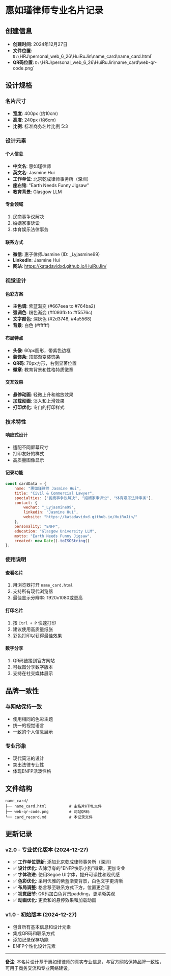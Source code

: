 # 惠如瑾律师专业名片记录

## 创建信息
- **创建时间**: 2024年12月27日
- **文件位置**: `D:\`HRJ\personal_web_6_26\HuiRuJin\name_card\name_card.html`
- **QR码位置**: `D:\`HRJ\personal_web_6_26\HuiRuJin\name_card\web-qr-code.png`

## 设计规格

### 名片尺寸
- **宽度**: 400px (约10cm)
- **高度**: 240px (约6cm)
- **比例**: 标准商务名片比例 5:3

### 设计元素

#### 个人信息
- **中文名**: 惠如瑾律师
- **英文名**: Jasmine Hui
- **工作单位**: 北京乾成律师事务所（深圳）
- **座右铭**: "Earth Needs Funny Jigsaw"
- **教育背景**: Glasgow LLM

#### 专业领域
1. 民商事争议解决
2. 婚姻家事诉讼
3. 体育娱乐法律事务

#### 联系方式
- **微信**: 惠子律师Jasmine (ID: _Lyjasmine99)
- **LinkedIn**: Jasmine Hui
- **网站**: https://katadavidxd.github.io/HuiRuJin/

### 视觉设计

#### 色彩方案
- **主色调**: 紫蓝渐变 (#667eea to #764ba2)
- **强调色**: 粉色渐变 (#f093fb to #f5576c)
- **文字颜色**: 深灰色 (#2d3748, #4a5568)
- **背景**: 白色 (#ffffff)

#### 布局特点
- **头像**: 60px圆形，带紫色边框
- **装饰条**: 顶部渐变装饰条
- **QR码**: 70px方形，右侧显著位置
- **徽章**: 教育背景和性格特质徽章

#### 交互效果
- **悬停动画**: 轻微上升和缩放效果
- **加载动画**: 淡入和上滑效果
- **打印优化**: 专门的打印样式

### 技术特性

#### 响应式设计
- 适配不同屏幕尺寸
- 打印友好的样式
- 高质量图像显示

#### 记录功能
```javascript
const cardData = {
    name: "惠如瑾律师 Jasmine Hui",
    title: "Civil & Commercial Lawyer",
    specialties: ["民商事争议解决", "婚姻家事诉讼", "体育娱乐法律事务"],
    contact: {
        wechat: "_Lyjasmine99",
        linkedin: "Jasmine Hui",
        website: "https://katadavidxd.github.io/HuiRuJin/"
    },
    personality: "ENFP",
    education: "Glasgow University LLM",
    motto: "Earth Needs Funny Jigsaw",
    created: new Date().toISOString()
};
```

### 使用说明

#### 查看名片
1. 用浏览器打开 `name_card.html`
2. 支持所有现代浏览器
3. 最佳显示分辨率: 1920x1080或更高

#### 打印名片
1. 按 `Ctrl + P` 快速打印
2. 建议使用高质量纸张
3. 彩色打印以获得最佳效果

#### 数字分享
1. QR码链接到官方网站
2. 可截图分享数字版本
3. 支持在社交媒体展示

## 品牌一致性

### 与网站保持一致
- 使用相同的色彩主题
- 统一的视觉语言
- 一致的个人信息展示

### 专业形象
- 现代简洁的设计
- 突出法律专业性
- 体现ENFP活泼性格

## 文件结构
```
name_card/
├── name_card.html          # 主名片HTML文件
├── web-qr-code.png         # 网站QR码
└── card_record.md          # 本记录文件
```

## 更新记录

### v2.0 - 专业优化版本 (2024-12-27)
- ✅ **工作单位更新**: 添加北京乾成律师事务所（深圳）
- ✅ **设计优化**: 去除浮夸的"ENFP快乐小狗"徽章，更加专业
- ✅ **字体改进**: 使用Segoe UI字体，提升可读性和现代感
- ✅ **色彩优化**: 采用优雅的紫蓝渐变背景，白色文字更清晰
- ✅ **布局调整**: 格言移至联系方式下方，位置更合理
- ✅ **视觉细节**: QR码加白色背景padding，更清晰美观
- ✅ **动画优化**: 更柔和的悬停效果和加载动画

### v1.0 - 初始版本 (2024-12-27)
- 包含所有基本信息和设计元素
- 集成QR码和联系方式
- 添加记录保存功能
- ENFP个性化设计元素

---

**备注**: 本名片设计基于惠如瑾律师的真实专业信息，与官方网站保持品牌一致性，可用于商务交流和专业网络建设。 